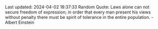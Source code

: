 Last updated: 2024-04-02 18:37:33
Random Quote: Laws alone can not secure freedom of expression; in order that every man present his views without penalty there must be spirit of tolerance in the entire population. - Albert Einstein
